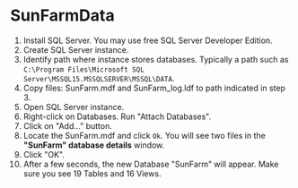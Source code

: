 # SunFarmData

1. Install SQL Server. You may use free SQL Server Developer Edition.
2. Create SQL Server instance.
3. Identify path where instance stores databases. Typically a path such as `C:\Program Files\Microsoft SQL Server\MSSQL15.MSSQLSERVER\MSSQL\DATA`.
4. Copy files: SunFarm.mdf and SunFarm_log.ldf to path indicated in step 3.
5. Open SQL Server instance.
6. Right-click on Databases. Run "Attach Databases".
7. Click on "Add..." button.
8. Locate the SunFarm.mdf and click `Ok`. You will see two files in the **"SunFarm" database details** window.
9. Click "OK".
10. After a few seconds, the new Database "SunFarm" will appear. Make sure you see 19 Tables and 16 Views.


